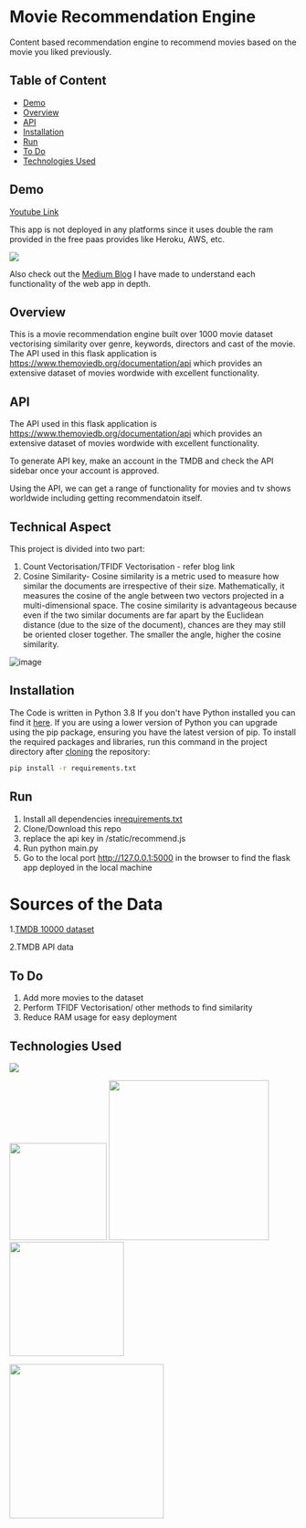 # Movie Recommendation Engine 
Content based recommendation engine to recommend movies based on the movie you liked previously. 

## Table of Content
  * [Demo](#demo)
  * [Overview](#overview)
  * [API](#api)
  * [Installation](#installation)
  * [Run](#run)
  * [To Do](#to-do)
  * [Technologies Used](#technologies-used)

## Demo
[Youtube Link](https://youtu.be/yazbqYvYrTM)

This app is not deployed in any platforms since it uses double the ram provided in the free paas provides like Heroku, AWS, etc.

[![](https://imgur.com/rspSmKB.png)](https://youtu.be/yazbqYvYrTM)

Also check out the  [Medium Blog](https://medium.com/@aaron4george/movie-recommendation-engine-content-based-filtering-ec186e431a04) I have made to understand each functionality of the web app in depth.

## Overview
This is a movie recommendation engine built over 1000 movie dataset vectorising similarity over genre, keywords, directors and cast of the movie. 
The API used in this flask application is https://www.themoviedb.org/documentation/api which provides an extensive dataset of movies wordwide with excellent functionality. 

## API
The API used in this flask application is https://www.themoviedb.org/documentation/api which provides an extensive dataset of movies wordwide with excellent functionality.

To generate API key, make an account in the TMDB and check the API sidebar once your account is approved.

Using the API, we can get a range of functionality for movies and tv shows worldwide including getting recommendatoin itself.

## Technical Aspect
This project is divided into two part:
1. Count Vectorisation/TFIDF Vectorisation - refer blog link 
2. Cosine Similarity-   Cosine similarity is a metric used to measure how similar the documents are irrespective of their size. Mathematically, it measures the cosine of the angle between two vectors projected in a multi-dimensional space. The cosine similarity is advantageous because even if the two similar documents are far apart by the Euclidean distance (due to the size of the document), chances are they may still be oriented closer together. The smaller the angle, higher the cosine similarity.
  
 
 
  ![image](https://imgur.com/dw797a6.png)

## Installation
The Code is written in Python 3.8 If you don't have Python installed you can find it [here](https://www.python.org/downloads/). If you are using a lower version of Python you can upgrade using the pip package, ensuring you have the latest version of pip. To install the required packages and libraries, run this command in the project directory after [cloning](https://www.howtogeek.com/451360/how-to-clone-a-github-repository/) the repository:
```bash
pip install -r requirements.txt
```

## Run

1. Install all dependencies in[requirements.txt](https://github.com/aaron-george/movie-reco/blob/master/requirements.txt)
2. Clone/Download this repo
3. replace the api key in /static/recommend.js
4. Run python main.py
5. Go to the local port http://127.0.0.1:5000 in the browser to find the flask app deployed in the local machine 
    

# Sources of the Data

1.[TMDB 10000 dataset](https://www.kaggle.com/afsarjan23/tmdb-movies-dataset)

2.TMDB API data


## To Do
1. Add more movies to the dataset
2. Perform TFIDF Vectorisation/ other methods to find similarity
3. Reduce RAM usage for easy deployment


## Technologies Used

![](https://forthebadge.com/images/badges/made-with-python.svg)

[<img target="_blank" src="https://flask.palletsprojects.com/en/1.1.x/_images/flask-logo.png" width=170>](https://flask.palletsprojects.com/en/1.1.x/) [<img target="_blank" src="https://number1.co.za/wp-content/uploads/2017/10/gunicorn_logo-300x85.png" width=280>](https://gunicorn.org) [<img target="_blank" src="https://imgur.com/SaPEgOZ.jpeg" width=200>](https://pandas.pydata.org/) 

[<img target="_blank" src="https://imgur.com/zxi0U1F.jpg" width=270>](https://www.themoviedb.org/documentation/api) 







